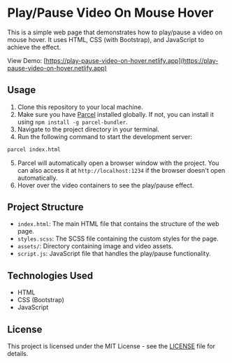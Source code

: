 # Play/Pause Video On Mouse Hover

This is a simple web page that demonstrates how to play/pause a video on mouse hover. It uses HTML, CSS (with Bootstrap), and JavaScript to achieve the effect.

View Demo: [https://play-pause-video-on-hover.netlify.app](https://play-pause-video-on-hover.netlify.app)

## Usage

1. Clone this repository to your local machine.
2. Make sure you have [Parcel](https://parceljs.org/) installed globally. If not, you can install it using `npm install -g parcel-bundler`.
3. Navigate to the project directory in your terminal.
4. Run the following command to start the development server:

```bash
parcel index.html
```

5. Parcel will automatically open a browser window with the project. You can also access it at `http://localhost:1234` if the browser doesn't open automatically.
6. Hover over the video containers to see the play/pause effect.

## Project Structure

- `index.html`: The main HTML file that contains the structure of the web page.
- `styles.scss`: The SCSS file containing the custom styles for the page.
- `assets/`: Directory containing image and video assets.
- `script.js`: JavaScript file that handles the play/pause functionality.

## Technologies Used

- HTML
- CSS (Bootstrap)
- JavaScript

## License

This project is licensed under the MIT License - see the [LICENSE](LICENSE) file for details.
